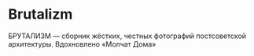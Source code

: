 # Brutalizm
БРУТАЛИЗМ — сборник жёстких, честных фотографий постсоветской архитектуры. Вдохновлено «Молчат Дома»
